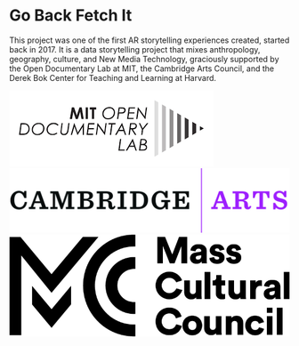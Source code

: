 # Go Back Fetch It

This project was one of the first AR storytelling experiences created, started back in 2017. It is a data storytelling project that mixes anthropology, geography, culture, and New Media Technology, graciously supported by the Open Documentary Lab at MIT, the Cambridge Arts Council, and the Derek Bok Center for Teaching and Learning at Harvard.


![Alt text](https://github.com/CharityEverett/gobackfetchit/blob/d7fce3415156db2082dccb2bc749b49ca163c403/ODL%20Logo.png)
![Alt text](https://github.com/CharityEverett/gobackfetchit/blob/0c07ae921d39770233fd3453d879036f3059f53c/assets/CALogo.png)
![Alt text](https://github.com/CharityEverett/gobackfetchit/blob/0c07ae921d39770233fd3453d879036f3059f53c/assets/MassCulturalCouncil.png)
